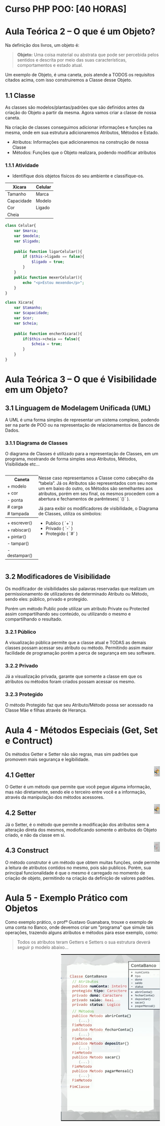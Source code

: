 # **Curso PHP POO: [40 HORAS]**

# **Aula Teórica 2 – O que é um Objeto?**

Na definição dos livros, um objeto é:

> **Objeto:** Uma coisa material ou abstrata que pode ser percebida pelos sentidos e descrita por meio das suas características, comportamentos e estado atual.

Um exemplo de Objeto, é uma caneta, pois atende a TODOS os requisitos citados acima, com isso construiremos a Classe desse Objeto.

## 1.1 Classe

As classes são modelos/plantas/padrões que são definidos antes da criação do Objeto a partir da mesma. Agora vamos criar a classe de nossa caneta.

Na criação de classes conseguimos adicionar informações e funções na mesma, onde em sua estrutura adicionaremos Atributos, Métodos e Estado.

- Atributos: Informações que adicionaremos na construção de nossa Classe
- Métodos: Funções que o Objeto realizara, podendo modificar atributos

### 1.1.1 Atividade

- Identifique dois objetos físicos do seu ambiente e classifique-os.

|Xícara|Celular|
|---|---|
|Tamanho|Marca|
|Capacidade|Modelo|
|Cor|Ligado|
|Cheia||

```php
class Celular{
	var $marca;
	var $modelo;
	var $ligado;
	
	public function ligarCelular(){
		if ($this->ligado == false){
			$ligado = true;
		}
	}
	public function mexerCelular(){
		echo "<p>Estou mexendo</p>";
	}
}
```

```php
class Xicara{
	var $tamanho;
	var $capacidade;
	var $cor;
	var $cheia;
	
	public function encherXicara(){
		if($this->cheia == false){
			$cheia = true;
		}
	}
}
```

# **Aula Teórica 3 – O que é Visibilidade em um Objeto?**

## 3.1 Linguagem de Modelagem Unificada (UML)

A UML é uma forma simples de representar um sistema complexo, podendo ser na parte de POO ou na representação de relacionamentos de Bancos de Dados.

### 3.1.1 Diagrama de Classes

O diagrama de Classes é utilizado para a representação de Classes, em um programa, mostrando de forma simples seus Atributos, Métodos, Visibilidade etc…

<div style="display:flex;">
	<table >
		<tr>
			<th>Caneta</th>
		</tr>
		<tr>
			<td>+ modelo</td>
		</tr>
		<tr>
			<td>+ cor</td>
		</tr>
		<tr>
			<td>- ponta</td>
		</tr>
		<tr>
			<td># carga</td>
		</tr>
		<tr>
			<td># tampada</td>
		</tr>
		<tr>
			<th></th>
		</tr>
		<tr>
			<td>+ escrever()</td>
		</tr>
		<tr>
			<td>+ rabiscar()</td>
		</tr>
		<tr>
			<td>+ pintar()</td>
		</tr>
		<tr>
			<td>- tampar()</td>
		</tr>
		<tr>
			<td>- destampar()</td>
		</tr>
	</table>
	<div>
		<p>Nesse caso representamos a Classe como cabeçalho da “tabela”. Já os Atributos são representados com seu nome um em baixo do outro, os Métodos são semelhantes aos atributos, porém em seu final, os mesmos procedem com a abertura e fechamentos de parênteses( `()` ).</p>
		<p>Já para exibir os modificadores de visibilidade, o Diagrama de Classes, utiliza os símbolos:</p>
		<ul>
			<li>Publico ( `+` )</li>
			<li>Privado ( `-` )</li>
			<li>Protegido ( `#` )</li>
		</ul>
	</div>
</div>

## 3.2 Modificadores de Visibilidade

Os modificador de visibilidades são palavras reservadas que realizam um permissionamento de utilizadores de determinado Atributo ou Método, sendo eles: público, privado e protegido.

Porém um método Public pode utilizar um atributo Private ou Protected assim compartilhando seu conteúdo, ou utilizando o mesmo e compartilhando o resultado.

### 3.2.1 Público

A visualização pública permite que a classe atual e TODAS as demais classes possam acessar seu atributo ou método. Permitindo assim maior facilidade de programação porém a perca de segurança em seu software.

### 3.2.2 Privado

Já a visualização privada, garante que somente a classe em que os atributos ou métodos foram criados possam acessar os mesmo.

### 3.2.3 Protegido

O método Protegido faz que seu Atributo/Método possa ser acessado na Classe Mãe e filhas através de Herança.

# Aula 4 - Métodos Especiais (Get, Set e Contruct)

Os métodos Getter e Setter não são regras, mas sim padrões que promovem mais segurança e legibilidade.

<img src="./images/Getter.png" style="float:right;width:3.8%">

## 4.1 Getter
O Getter é um método que permite que você pegue alguma informação, mas não diretamente, sendo ele o terceiro entre você e a informação, através da manipulação dos métodos acessores.

<img src="./images/Setter.png" style="float:right;width:3.8%">

## 4.2 Setter
Já o Setter, é o método que permite a modificação dos atributos sem a alteração direta dos mesmos, modioficando somente o atributos do Objeto criado, e não da classe em si.

<img src="./images/Construct.png" style="float:right;width:3.8%">

## 4.3 Construct
O método construtor é um método que obtem muitas funções, onde permite a leitura de atributos contidos no mesmo, pois são publicos. Porém, sua principal funcionalidade é que o mesmo é carregado no momento de criação de objeto, permitindo na criação da definição de valores padrões.

# Aula 5 - Exemplo Prático com Objetos

Como exemplo prático, o profº Gustavo Guanabara, trouxe o exemplo de uma conta no Banco, onde devemos criar um "programa" que simule tais operações, trazendo alguns atributos e métodos para esse exemplo, como:

> Todos os atributos teram Getters e Setters o sua estrutura deverá seguir p modelo abaixo...

<img src="./images/Modelo.png" style="float:right">

